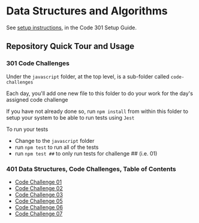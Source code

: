 # Data Structures and Algorithms

See [setup instructions](https://codefellows.github.io/setup-guide/code-301/2-code-challenges), in the Code 301 Setup Guide.

## Repository Quick Tour and Usage

### 301 Code Challenges

Under the `javascript` folder, at the top level, is a sub-folder called `code-challenges`

Each day, you'll add one new file to this folder to do your work for the day's assigned code challenge

If you have not already done so, run `npm install` from within this folder to setup your system to be able to run tests using `Jest`

To run your tests

- Change to the `javascript` folder
- run `npm test` to run all of the tests
- run `npm test ##` to only run tests for challenge ## (i.e. 01)

### 401 Data Structures, Code Challenges, Table of Contents

- [Code Challenge 01](challenge-01/README.md)
- [Code Challenge 02](challenge-02/README.md)
- [Code Challenge 03](challenge-03/README.md)
- [Code Challenge 05](javascript/linked-list/README.md)
- [Code Challenge 06](javascript/linked-list-insertions/README.md)
- [Code Challenge 07](javascript/linked-list-kth/README.md)
